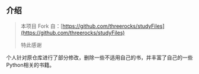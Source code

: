 ## 介绍
 
> 本项目 Fork 自：[https://github.com/threerocks/studyFiles](https://github.com/threerocks/studyFiles) 
>  
> 特此感谢

个人针对原仓库进行了部分修改，删除一些不适用自己的书，并丰富了自己的一些Python相关的书籍。


